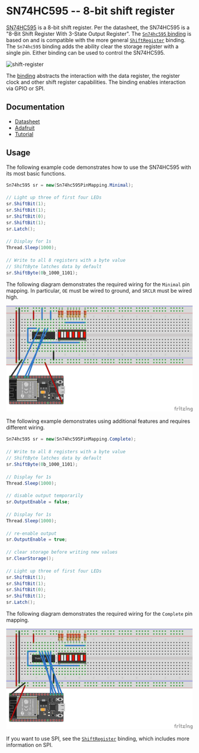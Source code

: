 # SN74HC595 -- 8-bit shift register

[SN74HC595](https://www.ti.com/lit/ds/symlink/sn74hc595.pdf) is a 8-bit shift register. Per the datasheet, the SN74HC595 is a "8-Bit Shift Register With 3-State Output Register". The [`Sn74hc595` binding](Sn74hc595.cs) is based on and is compatible with the more general [`ShiftRegister`](../ShiftRegister/README.md) binding. The `Sn74hc595` binding adds the ability clear the storage register with a single pin. Either binding can be used to control the SN74HC595.

![shift-register](https://user-images.githubusercontent.com/2608468/84733283-ac3bca00-af52-11ea-8520-67c91a45c0f0.png)

The [binding](Sn74hc595.cs) abstracts the interaction with the data register, the register clock and other shift register capabilities. The binding enables interaction via GPIO or SPI.

## Documentation

* [Datasheet](https://www.ti.com/lit/ds/symlink/sn74hc595.pdf)
* [Adafruit](https://www.adafruit.com/product/450)
* [Tutorial](https://www.youtube.com/watch?v=6fVbJbNPrEU)

## Usage

The following example code demonstrates how to use the SN74HC595 with its most basic functions.

```csharp
Sn74hc595 sr = new(Sn74hc595PinMapping.Minimal);

// Light up three of first four LEDs
sr.ShiftBit(1);
sr.ShiftBit(1);
sr.ShiftBit(0);
sr.ShiftBit(1);
sr.Latch();

// Display for 1s
Thread.Sleep(1000);

// Write to all 8 registers with a byte value
// ShiftByte latches data by default
sr.ShiftByte(0b_1000_1101);
```

The following diagram demonstrates the required wiring for the `Minimal` pin mapping. In particular, `OE` must be wired to ground, and `SRCLR` must be wired high.

![SN74HC595 Minimal pin mapping](./sn74hc595-minimal-led-bar-graph_bb.png)

The following example demonstrates using additional features and requires different wiring.

```csharp
Sn74hc595 sr = new(Sn74hc595PinMapping.Complete);

// Write to all 8 registers with a byte value
// ShiftByte latches data by default
sr.ShiftByte(0b_1000_1101);

// Display for 1s
Thread.Sleep(1000);

// disable output temporarily
sr.OutputEnable = false;

// Display for 1s
Thread.Sleep(1000);

// re-enable output
sr.OutputEnable = true;

// clear storage before writing new values
sr.ClearStorage();

// Light up three of first four LEDs
sr.ShiftBit(1);
sr.ShiftBit(1);
sr.ShiftBit(0);
sr.ShiftBit(1);
sr.Latch();
```

The following diagram demonstrates the required wiring for the `Complete` pin mapping.

![SN74HC595 Minimal pin mapping](./sn74hc595-led-bar-graph_bb.png)

If you want to use SPI, see the [`ShiftRegister`](../ShiftRegister/README.md) binding, which includes more information on SPI.
